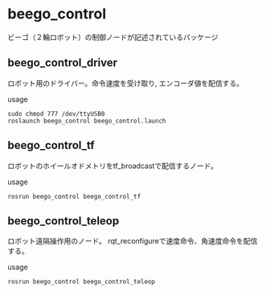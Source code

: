 # beego_control
ビーゴ（２輪ロボット）の制御ノードが記述されているパッケージ

## beego_control_driver
ロボット用のドライバー。命令速度を受け取り, エンコーダ値を配信する。

usage
```
sudo chmod 777 /dev/ttyUSB0
roslaunch beego_control beego_control.launch
```
## beego_control_tf
ロボットのホイールオドメトリをtf_broadcastで配信するノード。

usage
```
rosrun beego_control beego_control_tf
```
## beego_control_teleop
ロボット遠隔操作用のノード。
rqt_reconfigureで速度命令、角速度命令を配信する。

usage
```
rosrun beego_control beego_control_teleop
```
